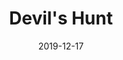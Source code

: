 ---
layout: album
date: 2019-12-17
title: Devil's Hunt
developer: Layopi Games
card-image: 0
card-offset: 0
banner-image: 0
banner-offset: 0
---